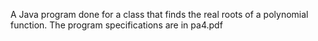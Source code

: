 A Java program done for a class that finds the real roots of a polynomial function.
The program specifications are in pa4.pdf
